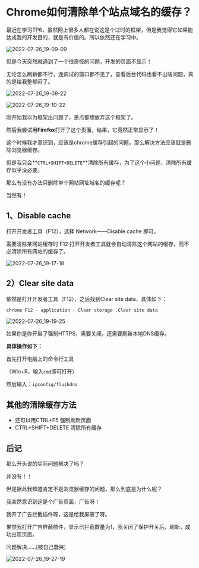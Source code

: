 # Chrome如何清除单个站点域名的缓存？

最近在学习TP6，虽然网上很多人都在说这是个过时的框架，但是我觉得它如果能达成我的开发目的，就是有价值的。所以依然还在学习中。

![2022-07-26_19-09-09](https://pic.shejibiji.com/i/2022/07/26/62dfcb8766fe3.jpg)



但是今天突然就遇到了一个很奇怪的问题，开发的页面不显示！

无论怎么刷新都不行，连调试的窗口都不见了，查看后台代码也看不出啥问题，真的是给我整郁闷了。

![2022-07-26_19-08-22](https://pic.shejibiji.com/i/2022/07/26/62dfcb2d778ec.jpg)

![2022-07-26_19-10-22](https://pic.shejibiji.com/i/2022/07/26/62dfcba2c6836.jpg)

刚开始我以为框架出问题了，差点都想放弃这个框架了。

然后我尝试用**Firefox**打开了这个页面，结果，它竟然正常显示了！

这个时候我才意识到，应该是chrome缓存引起的问题，那么解决方法应该就是删除浏览器缓存。

但是我只会**`CTRL+SHIFT+DELETE`**清除所有缓存，为了这个小问题，清除所有缓存似乎没必要。

那么有没有办法只删除单个网站网址域名的缓存呢？

当然有！

## 1、Disable cache

打开开发者工具（F12），选择 Network——Disable cache 即可。

需要清除某网站缓存时 F12 打开开发者工具就会自动清除这个网站的缓存，而不必清除所有网站的缓存了。

![2022-07-26_19-17-18](https://pic.shejibiji.com/i/2022/07/26/62dfcd4461369.jpg)

## 2）Clear site data

依然是打开开发者工具（F12），之后找到Clear site data，具体如下：

```javascript
chrome F12 - application - Clear storage ,Clear site data
```

![2022-07-26_19-19-25](https://pic.shejibiji.com/i/2022/07/26/62dfcdc2e707f.jpg)

如果你是你开启了强制HTTPS，需要关闭，还需要刷新本地DNS缓存。

**具体操作如下：**

首先打开电脑上的命令行工具

（Win+R，输入`cmd`即可打开）

然后输入：`ipconfig/flushdns`

## 其他的清除缓存方法

- 还可以用CTRL+F5 强制刷新页面
- CTRL+SHIFT+DELETE 清除所有缓存

## 后记

那么开头说的实际问题解决了吗？

并没有！！

但是据此我知道肯定不是浏览器缓存的问题，那么到底是为什么呢？

我突然意识到这是个广告页面，广告呀！

我开了广告拦截插件呀，这是给我屏蔽了呀。

果然我打开广告屏蔽插件，显示已拦截数量为1，我关闭了保护开关后，刷新，成功出现页面。

问题解决……[被自己蠢哭]

![2022-07-26_19-27-19](https://pic.shejibiji.com/i/2022/07/26/62dfcf9f2ad01.jpg)